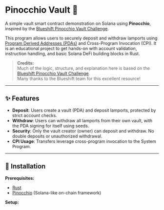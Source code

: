 # Pinocchio Vault 🏦

A simple vault smart contract demonstration on Solana using **Pinocchio**, inspired by the [Blueshift Pinocchio Vault Challenge](https://learn.blueshift.gg/en/challenges/pinocchio-vault).

This program allows users to securely deposit and withdraw lamports using [Program Derived Addresses (PDAs)](https://docs.solana.com/developing/programming-model/calling-between-programs#program-derived-addresses-pdas) and Cross-Program Invocation (CPI). It is an educational project to get hands-on with account validation, instruction handling, and basic Solana DeFi building blocks in Rust.

> **Credits:**  
> Much of the logic, structure, and explanation here is based on the [Blueshift Pinocchio Vault Challenge](https://learn.blueshift.gg/en/challenges/pinocchio-vault).  
> Many thanks to the Blueshift team for this excellent resource!

---

## ✨ Features

- **Deposit**: Users create a vault (PDA) and deposit lamports, protected by strict account checks.
- **Withdraw**: Users can withdraw all lamports from their own vault, with the PDA signing for itself using seeds.
- **Security**: Only the vault creator (owner) can deposit and withdraw. No double deposits or unauthorized withdrawal.
- **CPI Usage**: Transfers leverage cross-program invocation to the System Program.

---

## 🚀 Installation

**Prerequisites:**

- [Rust](https://rustup.rs/)
- [Pinocchio](https://github.com/blueshift-gg/pinocchio) (Solana-like on-chain framework)

**Setup:**
